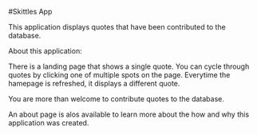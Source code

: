 #Skittles App

This application displays quotes that have been contributed to the database. 

About this application:

There is a landing page that shows a single quote. You can cycle through quotes by clicking one of multiple spots on the page. Everytime the hamepage is refreshed, it displays a different quote. 

You are more than welcome to contribute quotes to the database. 

An about page is alos available to learn more about the how and why this application was created.
